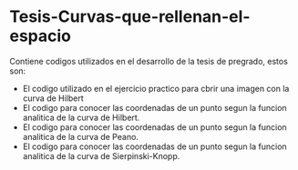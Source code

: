 # Tesis-Curvas-que-rellenan-el-espacio
Contiene codigos utilizados en el desarrollo de la tesis de pregrado, estos son: 
 + El codigo utilizado en el ejercicio practico para cbrir una imagen con la curva de Hilbert
 + El codigo para conocer las coordenadas de un punto segun la funcion analitica de la curva de Hilbert.
 + El codigo para conocer las coordenadas de un punto segun la funcion analitica de la curva de Peano.
 + El codigo para conocer las coordenadas de un punto segun la funcion analitica de la curva de Sierpinski-Knopp.
